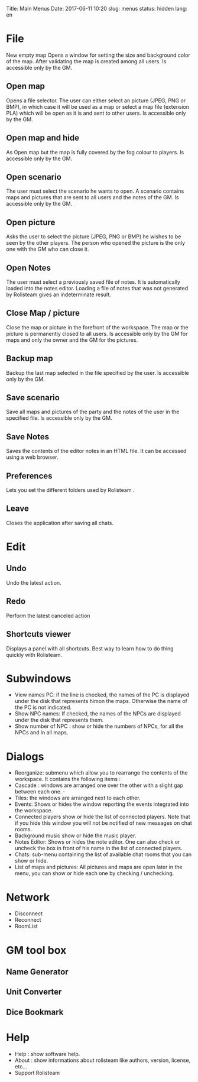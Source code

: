 Title: Main Menus
Date: 2017-06-11 10:20
slug: menus
status: hidden
lang: en


# File

New empty map
Opens a window for setting the size and background color of the map.
After validating the map is created among all users. Is accessible only
by the GM.


## Open map
Opens a file selector. The user can either select an picture (JPEG, PNG
or BMP), in which case it will be used as a map or select a map file
(extension PLA) which will be open as it is and sent to other users. Is
accessible only by the GM.

## Open map and hide
As Open map but the map is fully covered by the fog colour to players.
Is accessible only by the GM.

## Open scenario
The user must select the scenario he wants to open. A scenario contains
maps and pictures that are sent to all users and the notes of the GM. Is
accessible only by the GM.

## Open picture
Asks the user to select the picture (JPEG, PNG or BMP) he wishes to be
seen by the other players. The person who opened the picture is the only
one with the GM who can close it.

## Open Notes
The user must select a previously saved file of notes. It is
automatically loaded into the notes editor. Loading a file of notes that
was not generated by Rolisteam gives an indeterminate result.


## Close Map / picture

Close the map or picture in the forefront of the workspace. The map or
the picture is permanently closed to all users. Is accessible only by
the GM for maps and only the owner and the GM for the pictures.


## Backup map

Backup the last map selected in the file specified by the user. Is
accessible only by the GM.

## Save scenario

Save all maps and pictures of the party and the notes of the user in the
specified file. Is accessible only by the GM.

## Save Notes

Saves the contents of the editor notes in an HTML file. It can be
accessed using a web browser.

## Preferences

Lets you set the different folders used by Rolisteam .

## Leave

Closes the application after saving all chats.

# Edit

## Undo

Undo the latest action.

## Redo

Perform the latest canceled action

## Shortcuts viewer

Displays a panel with all shortcuts.
Best way to learn how to do thing quickly with Rolisteam.

# Subwindows

-   View names PC: if the line is checked, the names of the PC is
    displayed under the disk that represents himon the maps. Otherwise
    the name of the PC is not indicated.
-   Show NPC names: If checked, the names of the NPCs are displayed
    under the disk that represents them.
-   Show number of NPC : show or hide the numbers of NPCs, for all the
    NPCs and in all maps.

# Dialogs

-   Reorganize: submenu which allow you to rearrange the contents of the
    workspace. It contains the following items :
-   Cascade : windows are arranged one over the other with a slight gap
    between each one. ·
-   Tiles: the windows are arranged next to each other.
-   Events: Shows or hides the window reporting the events integrated
    into the workspace.
-   Connected players show or hide the list of connected players. Note
    that if you hide this window you will not be notified of new
    messages on chat rooms.
-   Background music show or hide the music player.
-   Notes Editor: Shows or hides the note editor. One can also check or
    uncheck the box in front of his name in the list of connected
    players.
-   Chats: sub-menu containing the list of available chat rooms that you
    can show or hide.
-   List of maps and pictures: All pictures and maps are open later in
    the menu, you can show or hide each one by checking / unchecking.

# Network

* Disconnect
* Reconnect
* RoomList

# GM tool box

## Name Generator

## Unit Converter

## Dice Bookmark

# Help

*   Help : show software help.
*   About : show informations about rolisteam like authors, version,
    license, etc...
*  Support Rolisteam

